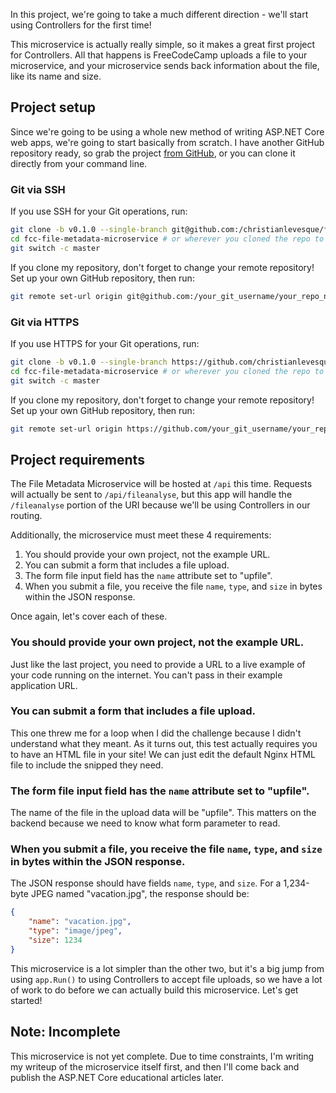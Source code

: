 In this project, we're going to take a much different direction - we'll start using Controllers for the first time!

This microservice is actually really simple, so it makes a great first project for Controllers. All that happens is FreeCodeCamp uploads a file to your microservice, and your microservice sends back information about the file, like its name and size.

## Project setup

Since we're going to be using a whole new method of writing ASP.NET Core web apps, we're going to start basically from scratch. I have another GitHub repository ready, so grab the project [from GitHub](https://github.com/christianlevesque/fcc-file-metadata-microservice/tree/v0.1.0), or you can clone it directly from your command line.

### Git via SSH

If you use SSH for your Git operations, run:

```bash
git clone -b v0.1.0 --single-branch git@github.com:/christianlevesque/fcc-file-metadata-microservice.git
cd fcc-file-metadata-microservice # or wherever you cloned the repo to
git switch -c master
```

If you clone my repository, don't forget to change your remote repository! Set up your own GitHub repository, then run:

```bash
git remote set-url origin git@github.com:/your_git_username/your_repo_name.git
```

### Git via HTTPS

If you use HTTPS for your Git operations, run:

```bash
git clone -b v0.1.0 --single-branch https://github.com/christianlevesque/fcc-file-metadata-microservice.git
cd fcc-file-metadata-microservice # or wherever you cloned the repo to
git switch -c master
```

If you clone my repository, don't forget to change your remote repository! Set up your own GitHub repository, then run:

```bash
git remote set-url origin https://github.com/your_git_username/your_repo_name.git
```

## Project requirements

The File Metadata Microservice will be hosted at `/api` this time. Requests will actually be sent to `/api/fileanalyse`, but this app will handle the `/fileanalyse` portion of the URI because we'll be using Controllers in our routing.

Additionally, the microservice must meet these 4 requirements:

1. You should provide your own project, not the example URL.
2. You can submit a form that includes a file upload.
3. The form file input field has the `name` attribute set to "upfile".
4. When you submit a file, you receive the file `name`, `type`, and `size` in bytes within the JSON response.

Once again, let's cover each of these.

### You should provide your own project, not the example URL.

Just like the last project, you need to provide a URL to a live example of your code running on the internet. You can't pass in their example application URL.

### You can submit a form that includes a file upload.

This one threw me for a loop when I did the challenge because I didn't understand what they meant. As it turns out, this test actually requires you to have an HTML file in your site! We can just edit the default Nginx HTML file to include the snipped they need.

### The form file input field has the `name` attribute set to "upfile".

The name of the file in the upload data will be "upfile". This matters on the backend because we need to know what form parameter to read.

### When you submit a file, you receive the file `name`, `type`, and `size` in bytes within the JSON response.

The JSON response should have fields `name`, `type`, and `size`. For a 1,234-byte JPEG named "vacation.jpg", the response should be:

```json
{
    "name": "vacation.jpg",
    "type": "image/jpeg",
    "size": 1234
}
```

This microservice is a lot simpler than the other two, but it's a big jump from using `app.Run()` to using Controllers to accept file uploads, so we have a lot of work to do before we can actually build this microservice. Let's get started!

## Note: Incomplete

This microservice is not yet complete. Due to time constraints, I'm writing my writeup of the microservice itself first, and then I'll come back and publish the ASP.NET Core educational articles later.